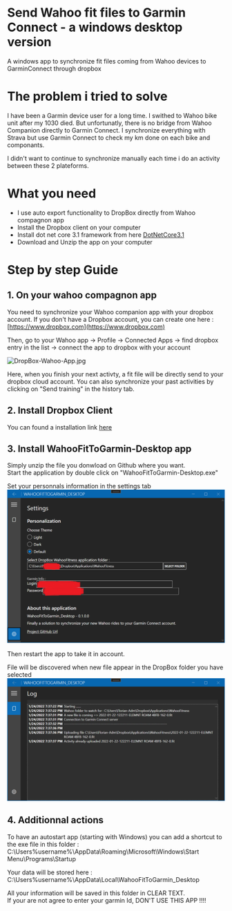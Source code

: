 # Send Wahoo fit files to Garmin Connect - a windows desktop version
A windows app to synchronize fit files coming from Wahoo devices to GarminConnect through dropbox

# The problem i tried to solve
I have been a Garmin device user for a long time. I swithed to Wahoo bike unit after my 1030 died. But unfortunatly, there is no bridge from Wahoo Companion directly to Garmin Connect. I synchronize everything with Strava but use Garmin Connect to check my km done on each bike and componants.

I didn't want to continue to synchronize manually each time i do an activity between these 2 plateforms.

# What you need

- I use auto export functionality to DropBox directly from Wahoo compagnon app
- Install the Dropbox client on your computer
- Install dot net core 3.1 framework from here [DotNetCore3.1](https://dotnet.microsoft.com/en-us/download/dotnet/3.1)
- Download and Unzip the app on your computer

# Step by step Guide

## 1. On your wahoo compagnon app
You need to synchronize your Wahoo companion app with your dropbox account. If you don't have a Dropbox account, you can create one here : [https://www.dropbox.com](https://www.dropbox.com)

Then, go to your Wahoo app -> Profile -> Connected Apps -> find dropbox entry in the list -> connect the app to dropbox with your account

![DropBox-Wahoo-App.jpg](https://i.postimg.cc/mknWL7pb/Drop-Box-Wahoo-App.jpg)

Here, when you finish your next activty, a fit file will be directly send to your dropbox cloud account. You can also synchronize your past activities by clicking on "Send training" in the history tab.

## 2. Install Dropbox Client

You can found a installation link [here](https://www.dropbox.com/downloading)

## 3. Install WahooFitToGarmin-Desktop app

Simply unzip the file you donwload on Github where you want.   
Start the application by double click on "WahooFitToGarmin-Desktop.exe"  

Set your personnals information in the settings tab
![Settings.jpg](/Pictures/settings.png)

Then restart the app to take it in account.


File will be discovered when new file appear in the DropBox folder you have selected
![Example interface.png](/Pictures/Example_interface.png)




## 4. Additionnal actions

To have an autostart app (starting with Windows) you can add a shortcut to the exe file in this folder : C:\Users\%username%\AppData\Roaming\Microsoft\Windows\Start Menu\Programs\Startup  

Your data will be stored here : C:\Users\%username%\AppData\Local\WahooFitToGarmin_Desktop


         






All your information will be saved in this folder in CLEAR TEXT.  
If your are not agree to enter your garmin Id, DON'T USE THIS APP !!!!

